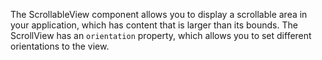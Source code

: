 The ScrollableView component allows you to display a scrollable area in your application, which has content that is larger than its bounds.
The ScrollView has an `orientation` property, which allows you to set different orientations to the view.


